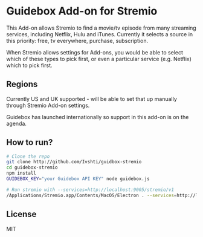 # Guidebox Add-on for Stremio
This Add-on allows Stremio to find a movie/tv episode from many streaming services, including Netflix, Hulu and iTunes.
Currently it selects a source in this priority: free, tv everywhere, purchase, subscription.

When Stremio allows settings for Add-ons, you would be able to select which of these types to pick first, or even a particular service (e.g. Netflix) which to pick first.

## Regions
Currently US and UK supported - will be able to set that up manually through Stremio Add-on settings.

Guidebox has launched internationally so support in this add-on is on the agenda.


## How to run?

```bash
# Clone the repo
git clone http://github.com/Ivshti/guidbox-stremio
cd guidebox-stremio
npm install
GUIDEBOX_KEY="your Guidebox API KEY" node guidebox.js

# Run stremio with --services=http://localhost:9005/stremio/v1
/Applications/Stremio.app/Contents/MacOS/Electron . --services=http://localhost:9005/stremio/v1
```


## License
MIT
